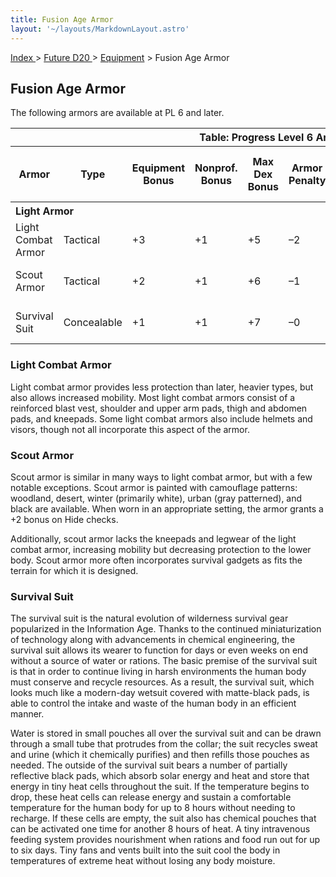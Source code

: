 ```yaml
---
title: Fusion Age Armor
layout: '~/layouts/MarkdownLayout.astro'
---
```


[ Index ](/) > [ Future D20 ](/future.d20.srd) > [Equipment](/future.d20.srd/equipment) > Fusion Age Armor

## Fusion Age Armor

The following armors are available at PL 6 and later.


<table> <tr><th colspan="10">Table: Progress Level 6 Armor</th></tr> <tr><th>Armor</th><th>Type</th><th>Equipment Bonus</th><th>Nonprof. Bonus</th><th>Max Dex Bonus</th><th>Armor Penalty</th><th>Speed (30 ft./20 ft.)</th><th>Weight</th><th>Purchase DC</th><th>Restriction</th></tr> <tr><th colspan="10" style="text-align: left">Light Armor</th></tr> <tr><td>Light Combat Armor</td><td>Tactical</td><td>+3</td><td>+1</td><td>+5</td><td>–2</td><td>30 ft./20 ft.</td><td>6 lb.</td><td>12</td><td>Lic (+1)</td></tr> <tr class="shaded"><td>Scout Armor</td><td>Tactical</td><td>+2</td><td>+1</td><td>+6</td><td>–1</td><td>30 ft./20 ft.</td><td>4 lb.</td><td>11</td><td>Lic (+1)</td></tr> <tr><td>Survival Suit</td><td>Concealable</td><td>+1</td><td>+1</td><td>+7</td><td>–0</td><td>30 ft./20 ft.</td><td>3 lb.</td><td>16</td><td>—</td></tr> </table>


### Light Combat Armor

Light combat armor provides less protection than later, heavier types, but
also allows increased mobility. Most light combat armors consist of a
reinforced blast vest, shoulder and upper arm pads, thigh and abdomen pads,
and kneepads. Some light combat armors also include helmets and visors, though
not all incorporate this aspect of the armor.

### Scout Armor

Scout armor is similar in many ways to light combat armor, but with a few
notable exceptions. Scout armor is painted with camouflage patterns: woodland,
desert, winter (primarily white), urban (gray patterned), and black are
available. When worn in an appropriate setting, the armor grants a +2 bonus on
Hide checks.

Additionally, scout armor lacks the kneepads and legwear of the light combat
armor, increasing mobility but decreasing protection to the lower body. Scout
armor more often incorporates survival gadgets as fits the terrain for which
it is designed.

### Survival Suit

The survival suit is the natural evolution of wilderness survival gear
popularized in the Information Age. Thanks to the continued miniaturization of
technology along with advancements in chemical engineering, the survival suit
allows its wearer to function for days or even weeks on end without a source
of water or rations. The basic premise of the survival suit is that in order
to continue living in harsh environments the human body must conserve and
recycle resources. As a result, the survival suit, which looks much like a
modern-day wetsuit covered with matte-black pads, is able to control the
intake and waste of the human body in an efficient manner.

Water is stored in small pouches all over the survival suit and can be drawn
through a small tube that protrudes from the collar; the suit recycles sweat
and urine (which it chemically purifies) and then refills those pouches as
needed. The outside of the survival suit bears a number of partially
reflective black pads, which absorb solar energy and heat and store that
energy in tiny heat cells throughout the suit. If the temperature begins to
drop, these heat cells can release energy and sustain a comfortable
temperature for the human body for up to 8 hours without needing to recharge.
If these cells are empty, the suit also has chemical pouches that can be
activated one time for another 8 hours of heat. A tiny intravenous feeding
system provides nourishment when rations and food run out for up to six days.
Tiny fans and vents built into the suit cool the body in temperatures of
extreme heat without losing any body moisture.


